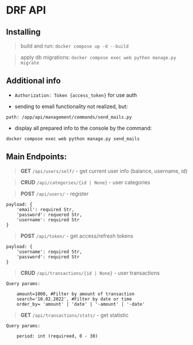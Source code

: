 # DRF API

## Installing

> build and run: `docker compose up -d --build`


>apply db migrations: `docker compose exec web python manage.py migrate`

## Additional info

* `Authorization: Token {access_token}` for use auth


* sending to email functionality not realized, but: 

```
path: /app/api/management/commands/send_mails.py
``` 

* display all prepared info to the console by the command:

```
docker compose exec web python manage.py send_mails
```

## Main Endpoints:

> **GET** `/api/users/self/` - get current user info (balance, username, id)

> **CRUD** `/api/categories/{id | None}` - user categories


> **POST** `/api/users/` - register

```
payload: {
    'email': required Str,
    'password': requered Str,
    'username': required Str
}
```

> **POST** `/api/token/` - get access/refresh tokens

```
payload: {
    'username': required Str,
    'password': required Str
}
```

> **CRUD** `/api/transactions/{id | None}` - user transactions

```
Query params:

    amount=1000, #Filter by amount of transaction
    search='10.02.2022', #Filter by date or time
    order_by= 'amount' | 'date' | '-amount' | '-date'
```

> **GET** `/api/transactions/stats/` - get statistic

```
Query params: 

    period: int (requireed, 0 - 30)
```

